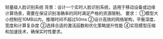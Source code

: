 轻量级人脸识别系统
背景：设计一个实时人脸识别系统，适用于移动设备或边缘计算场景，需要在保证识别准确率的同时满足严格的资源限制。
要求：
①模型大小控制在10MB以内，推理时间不超过50ms
②设计高效的网络架构，平衡深度、宽度和计算复杂度
③选择合适的激活函数和优化策略提升性能
④实现模型压缩和加速技术，确保实时性要求。